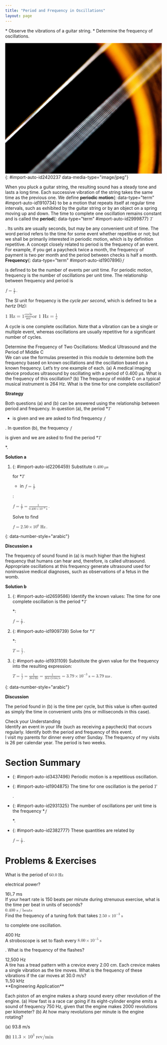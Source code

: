 ```yaml
---
title: "Period and Frequency in Oscillations"
layout: page
---
```



<div data-type="abstract" markdown="1">
* Observe the vibrations of a guitar string.
* Determine the frequency of oscillations.

</div>

 ![The given figure shows a closed zoom view of the strings of a guitar. There are two slanting white colored strings in the picture. In the nearer string, the gaps between the circular threads of the string are visible, whereas the second white string at the back looks like a white thin stick.](../resources/Figure_17_02_01a.jpg "The strings on this guitar vibrate at regular time intervals. (credit: JAR)"){: #import-auto-id2420237 data-media-type="image/jpeg"}

When you pluck a guitar string, the resulting sound has a steady tone and lasts a long time. Each successive vibration of the string takes the same time as the previous one. We define **periodic motion**{: data-type="term" #import-auto-id1910734} to be a motion that repeats itself at regular time intervals, such as exhibited by the guitar string or by an object on a spring moving up and down. The time to complete one oscillation remains constant and is called the **period**{: data-type="term" #import-auto-id2999877} <math xmlns="http://www.w3.org/1998/Math/MathML"><semantics><mrow><mrow><mi>T</mi></mrow><mrow /></mrow><annotation encoding="StarMath 5.0"> size 12{T} {}</annotation></semantics></math>

. Its units are usually seconds, but may be any convenient unit of time. The word period refers to the time for some event whether repetitive or not; but we shall be primarily interested in periodic motion, which is by definition repetitive. A concept closely related to period is the frequency of an event. For example, if you get a paycheck twice a month, the frequency of payment is two per month and the period between checks is half a month. **Frequency**{: data-type="term" #import-auto-id1907896}<math xmlns="http://www.w3.org/1998/Math/MathML"><semantics><mrow><mrow><mi>f</mi></mrow><mrow /></mrow><annotation encoding="StarMath 5.0"> size 12{f} {}</annotation></semantics></math>

 is defined to be the number of events per unit time. For periodic motion, frequency is the number of oscillations per unit time. The relationship between frequency and period is

<div data-type="equation" id="eip-768">
<math xmlns="http://www.w3.org/1998/Math/MathML"><semantics><mrow><mrow><mrow><mi>f</mi><mo stretchy="false">=</mo><mfrac><mn>1</mn><mi>T</mi></mfrac></mrow></mrow><mo>.</mo></mrow><annotation encoding="StarMath 5.0"> size 12{f= { {1} over {T} } } {}</annotation></semantics></math>
</div>

The SI unit for frequency is the *cycle per second*, which is defined to be a *hertz* (Hz):

<div data-type="equation" id="eip-880">
<math xmlns="http://www.w3.org/1998/Math/MathML"> <semantics> <mrow> <mstyle mathsize="12pt"> <mrow> <mrow> <mi /> <mrow> <mtext> 1 Hz </mtext> <mo stretchy="false"> = </mo> <mn> 1 </mn> </mrow> <mi /> <mrow> <mfrac> <mrow> <mtext> cycle </mtext> </mrow> <mrow> <mtext> sec </mtext> </mrow> </mfrac> </mrow> <mi /> <mrow> <mtext> or 1 Hz </mtext> <mo stretchy="false"> = </mo> <mrow> <mfrac> <mrow> <mn> 1 </mn> </mrow> <mrow> <mtext> s </mtext> </mrow> </mfrac> </mrow> </mrow> </mrow> </mrow> </mstyle> <mrow /> </mrow> <annotation encoding="StarMath 5.0"> size 12{1`"Hz"=1` { {"cycle"} over {"sec"} } ``"or 1 Hz"= { {1} over {s} } } {} </annotation> </semantics> </math>
</div>

A cycle is one complete oscillation. Note that a vibration can be a single or multiple event, whereas oscillations are usually repetitive for a significant number of cycles.

<div data-type="example" markdown="1">
<div data-type="title">
Determine the Frequency of Two Oscillations: Medical Ultrasound and the Period of Middle C
</div>
We can use the formulas presented in this module to determine both the frequency based on known oscillations and the oscillation based on a known frequency. Let’s try one example of each. (a) A medical imaging device produces ultrasound by oscillating with a period of 0.400 µs. What is the frequency of this oscillation? (b) The frequency of middle C on a typical musical instrument is 264 Hz. What is the time for one complete oscillation?

**Strategy**

Both questions (a) and (b) can be answered using the relationship between period and frequency. In question (a), the period *<math xmlns="http://www.w3.org/1998/Math/MathML"><semantics><mrow><mrow><mi>T</mi></mrow><mrow /></mrow><annotation encoding="StarMath 5.0"> size 12{T} {}</annotation></semantics></math>

* is given and we are asked to find frequency <math xmlns="http://www.w3.org/1998/Math/MathML"><semantics><mrow><mrow><mi>f</mi></mrow><mrow /></mrow><annotation encoding="StarMath 5.0"> size 12{f} {}</annotation></semantics></math>

. In question (b), the frequency <math xmlns="http://www.w3.org/1998/Math/MathML"><semantics><mrow><mrow><mi>f</mi></mrow><mrow /></mrow><annotation encoding="StarMath 5.0"> size 12{f} {}</annotation></semantics></math>

 is given and we are asked to find the period *<math xmlns="http://www.w3.org/1998/Math/MathML"><semantics><mrow><mrow><mi>T</mi></mrow><mrow /></mrow><annotation encoding="StarMath 5.0"> size 12{T} {}</annotation></semantics></math>

*.

**Solution a**

1.  {: #import-auto-id2206459} Substitute
    <math xmlns="http://www.w3.org/1998/Math/MathML"> <semantics> <mrow> <mrow> <mrow> <mn> 0 </mn> <mtext> . </mtext> <mtext> 400 </mtext> <mspace width="0.25em" /> <mstyle fontstyle="normal"><mtext mathvariant="normal"> μ </mtext></mstyle> <mtext> s</mtext> </mrow> </mrow> <mrow /> </mrow> <annotation encoding="StarMath 5.0"> size 12{0 "." "400"`"μs"} {} </annotation> </semantics> </math>
    
    for *<math xmlns="http://www.w3.org/1998/Math/MathML"><semantics><mrow><mrow><mi>T</mi></mrow><mrow /></mrow><annotation encoding="StarMath 5.0"> size 12{T} {}</annotation></semantics></math>
    
    * in
    <math xmlns="http://www.w3.org/1998/Math/MathML"><semantics><mrow><mrow><mrow><mi>f</mi><mo stretchy="false">=</mo><mfrac><mn>1</mn><mi>T</mi></mfrac></mrow></mrow><mrow /></mrow><annotation encoding="StarMath 5.0"> size 12{f= { {1} over {T} } } {}</annotation></semantics></math>
    
    \:
    <div data-type="equation" id="eip-666">
    <math xmlns="http://www.w3.org/1998/Math/MathML"> <semantics> <mrow> <mrow> <mrow> <mrow> <mi>f</mi> <mo stretchy="false">=</mo> <mfrac> <mn>1</mn> <mi>T</mi> </mfrac> </mrow> <mo stretchy="false">=</mo> <mfrac> <mn>1</mn> <mrow> <mn>0</mn> <mtext>.</mtext> <mrow> <mtext>400</mtext> <mo stretchy="false">×</mo> <msup> <mtext>10</mtext> <mrow> <mrow> <mo stretchy="false">−</mo> <mn>6</mn> </mrow> </mrow> </msup> </mrow><mspace width="0.25em" /> <mn>s</mn> </mrow> </mfrac> </mrow> </mrow> <mo>.</mo> <mrow /> </mrow> <annotation encoding="StarMath 5.0"> size 12{f= { {1} over {T} } = { {1} over {0 "." "400" times "10" rSup { size 8{ - 6} } s} } } {}</annotation> </semantics> </math>
    </div>
    
    Solve to find
    
    <div data-type="equation" id="eip-520">
    <math xmlns="http://www.w3.org/1998/Math/MathML"> <semantics> <mrow> <mrow> <mrow> <mrow> <mi>f</mi> <mo stretchy="false">=</mo> <mn>2</mn> </mrow> <mtext>.</mtext> <mrow> <mtext>50</mtext> <mo stretchy="false">×</mo> <msup> <mtext> 10</mtext> <mrow> <mn>6</mn> </mrow> </msup> </mrow> <mspace width="0.25em" /> <mtext>Hz</mtext> </mrow> </mrow> <mo>.</mo> <mrow /> </mrow> <annotation encoding="StarMath 5.0"> size 12{f=2 "." "50" times " 10" rSup { size 8{6} } "Hz"} {}</annotation> </semantics> </math>
    </div>
{: data-number-style="arabic"}

**Discussion a**

The frequency of sound found in (a) is much higher than the highest frequency that humans can hear and, therefore, is called ultrasound. Appropriate oscillations at this frequency generate ultrasound used for noninvasive medical diagnoses, such as observations of a fetus in the womb.

**Solution b**

1.  {: #import-auto-id2659586} Identify the known values:
    The time for one complete oscillation is the period *<math xmlns="http://www.w3.org/1998/Math/MathML"><semantics><mrow><mrow><mi>T</mi></mrow><mrow /></mrow><annotation encoding="StarMath 5.0"> size 12{T} {}</annotation></semantics></math>
    
    *\:
    
    <div data-type="equation" id="eip-605">
    <math xmlns="http://www.w3.org/1998/Math/MathML"> <semantics> <mrow> <mrow> <mrow> <mi>f</mi> <mo stretchy="false">=</mo> <mfrac> <mn>1</mn> <mi>T</mi> </mfrac> </mrow> </mrow> <mo>.</mo> </mrow> <annotation encoding="StarMath 5.0"> size 12{f= { {1} over {T} } } {}</annotation> </semantics> </math>
    </div>

2.  {: #import-auto-id1909739} Solve for *<math xmlns="http://www.w3.org/1998/Math/MathML"><semantics><mrow><mrow><mi>T</mi></mrow><mrow /></mrow><annotation encoding="StarMath 5.0"> size 12{T} {}</annotation></semantics></math>
    
    *\:
    <div data-type="equation" id="eip-600">
    <math xmlns="http://www.w3.org/1998/Math/MathML"> <semantics> <mrow> <mrow> <mrow> <mi>T</mi> <mo stretchy="false">=</mo> <mfrac> <mn>1</mn> <mi>f</mi> </mfrac> </mrow> </mrow> <mrow /> <mo>.</mo> </mrow> <annotation encoding="StarMath 5.0"> size 12{T= { {1} over {f} } } {}</annotation> </semantics> </math>
    </div>

3.  {: #import-auto-id1931109} Substitute the given value for the frequency into the resulting expression:
    <div data-type="equation" id="eip-663">
    <math xmlns="http://www.w3.org/1998/Math/MathML"> <semantics> <mrow> <mrow> <mrow> <mrow> <mrow> <mrow> <mrow> <mi>T</mi> <mo stretchy="false">=</mo> <mfrac> <mn>1</mn> <mi>f</mi> </mfrac> </mrow> <mo stretchy="false">=</mo> <mfrac> <mn>1</mn> <mrow> <mtext>264</mtext> <mspace width="0.25em" /> <mtext> Hz</mtext> </mrow> </mfrac> </mrow> <mo stretchy="false">=</mo> <mfrac> <mn>1</mn> <mrow> <mtext>264</mtext><mspace width="0.25em" /> <mtext> cycles/s</mtext> </mrow> </mfrac> </mrow> <mo stretchy="false">=</mo> <mn>3</mn> </mrow> <mtext>.</mtext> <mrow> <mtext>79</mtext> <mo stretchy="false">×</mo> <msup> <mtext>10</mtext> <mrow> <mrow> <mo stretchy="false">−</mo> <mn>3</mn> </mrow> </mrow> </msup> </mrow> <mrow> <mspace width="0.25em" /> <mtext>s</mtext> <mo stretchy="false">=</mo> <mn>3</mn> </mrow> <mtext>.</mtext> <mtext>79</mtext><mspace width="0.25em" /> <mtext> ms</mtext> </mrow> </mrow> <mo>.</mo> </mrow> <annotation encoding="StarMath 5.0"> size 12{T= { {1} over {f} } = { {1} over {"264"" Hz"} } = { {1} over {"264"" cycles/s"} } =3 "." "79" times "10" rSup { size 8{ - 3} } s=3 "." "79"" ms"} {}</annotation> </semantics> </math>
    </div>
{: data-number-style="arabic"}

<strong>Discussion </strong>

The period found in (b) is the time per cycle, but this value is often quoted as simply the time in convenient units (ms or milliseconds in this case).

</div>

<div data-type="exercise" data-label="">
<div data-type="title">
Check your Understanding
</div>
<div data-type="problem" markdown="1">
Identify an event in your life (such as receiving a paycheck) that occurs regularly. Identify both the period and frequency of this event.

</div>
<div data-type="solution" print-placement="here" markdown="1">
I visit my parents for dinner every other Sunday. The frequency of my visits is 26 per calendar year. The period is two weeks.

</div>
</div>

# Section Summary

* {: #import-auto-id3437496} Periodic motion is a repetitious oscillation.
* {: #import-auto-id1904875} The time for one oscillation is the period
  <math xmlns="http://www.w3.org/1998/Math/MathML"><semantics><mrow><mrow><mi>T</mi></mrow><mrow /></mrow><annotation encoding="StarMath 5.0"> size 12{T} {}</annotation></semantics></math>
  
  .
* {: #import-auto-id2931325} The number of oscillations per unit time is the frequency *<math xmlns="http://www.w3.org/1998/Math/MathML"><semantics><mrow><mrow><mi>f</mi></mrow><mrow /></mrow><annotation encoding="StarMath 5.0"> size 12{f} {}</annotation></semantics></math>
  
  *.
* {: #import-auto-id2382777} These quantities are related by
  <div data-type="equation" id="eip-794">
  <math xmlns="http://www.w3.org/1998/Math/MathML"> <semantics> <mrow> <mrow> <mrow> <mi>f</mi> <mo stretchy="false">=</mo> <mfrac> <mn>1</mn> <mi>T</mi> </mfrac> </mrow> </mrow> <mrow /> <mo>.</mo> </mrow> <annotation encoding="StarMath 5.0"> size 12{f= { {1} over {T} } } {}</annotation> </semantics> </math>
  </div>

# Problems &amp; Exercises

<div data-type="exercise" data-label="problems-exercises">
<div data-type="problem" markdown="1">
What is the period of <math xmlns="http://www.w3.org/1998/Math/MathML"><semantics><mrow><mrow><mrow><mtext>60</mtext><mtext>.</mtext><mn>0</mn><mi /><mspace width="0.25em" /><mtext>Hz</mtext></mrow></mrow><mrow /></mrow><annotation encoding="StarMath 5.0"> size 12{"60" "." 0`"Hz"} {}</annotation></semantics></math>

 electrical power?

</div>
<div data-type="solution" markdown="1">
16\.7 ms

</div>
</div>

<div data-type="exercise" data-label="problems-exercises">
<div data-type="problem" markdown="1">
If your heart rate is 150 beats per minute during strenuous exercise, what is the time per beat in units of seconds?

</div>
<div data-type="solution" markdown="1">
<math xmlns="http://www.w3.org/1998/Math/MathML"><semantics><mrow><mn>0.400 s</mn><mo stretchy="false">/</mo><mtext>beats</mtext></mrow></semantics></math>

</div>
</div>

<div data-type="exercise" data-label="problems-exercises">
<div data-type="problem" markdown="1">
Find the frequency of a tuning fork that takes <math xmlns="http://www.w3.org/1998/Math/MathML"><semantics><mrow><mrow><mrow><mn>2</mn><mtext>.</mtext><mrow><mtext>50</mtext><mo stretchy="false">×</mo><msup><mtext>10</mtext><mrow><mrow><mo stretchy="false">−</mo><mn>3</mn></mrow></mrow></msup></mrow><mspace width="0.25em" /><mtext>s</mtext></mrow></mrow><mrow /></mrow><annotation encoding="StarMath 5.0"> size 12{2 "." "50" times "10" rSup { size 8{ - 3} } s} {}</annotation></semantics></math>

 to complete one oscillation.

</div>
<div data-type="solution" markdown="1">
400 Hz

</div>
</div>

<div data-type="exercise" data-label="problems-exercises">
<div data-type="problem" markdown="1">
A stroboscope is set to flash every <math xmlns="http://www.w3.org/1998/Math/MathML"><semantics><mrow><mrow><mrow><mn>8</mn><mtext>.</mtext><mrow><mtext>00</mtext><mo stretchy="false">×</mo><msup><mtext>10</mtext><mrow><mrow><mo stretchy="false">−</mo><mn>5</mn></mrow></mrow></msup></mrow><mspace width="0.25em" /><mtext>s</mtext></mrow></mrow><mrow /></mrow><annotation encoding="StarMath 5.0"> size 12{8 "." "00" times "10" rSup { size 8{ - 5} } `s} {}</annotation></semantics></math>

. What is the frequency of the flashes?

</div>
<div data-type="solution" markdown="1">
12,500 Hz

</div>
</div>

<div data-type="exercise" data-label="problems-exercises">
<div data-type="problem" markdown="1">
A tire has a tread pattern with a crevice every 2.00 cm. Each crevice makes a single vibration as the tire moves. What is the frequency of these vibrations if the car moves at 30.0 m/s?

</div>
<div data-type="solution" markdown="1">
1\.50 kHz

</div>
</div>

<div data-type="exercise" data-label="problems-exercises">
<div data-type="problem" markdown="1">
**Engineering Application**

Each piston of an engine makes a sharp sound every other revolution of the engine. (a) How fast is a race car going if its eight-cylinder engine emits a sound of frequency 750 Hz, given that the engine makes 2000 revolutions per kilometer? (b) At how many revolutions per minute is the engine rotating?

</div>
<div data-type="solution" markdown="1">
(a) 93.8 m/s

(b) <math xmlns="http://www.w3.org/1998/Math/MathML"> <semantics> <mrow> <mstyle mathsize="12pt"> <mrow> <mrow> <mtext> 11 </mtext> <mtext> . </mtext> <mrow> <mn> 3 </mn> <mo stretchy="false"> × </mo> <msup> <mtext> 10 </mtext> <mrow> <mstyle mathsize="8pt"> <mrow> <mrow> <mn> 3 </mn> </mrow> </mrow> </mstyle> </mrow> </msup> </mrow> <mi /><mspace width="0.25em" /> <mtext> rev/min </mtext> </mrow> </mrow> </mstyle> <mrow /> </mrow> <annotation encoding="StarMath 5.0"> size 12{"11" "." 3 times "10" rSup { size 8{3} } `"rev/min"} {} </annotation> </semantics> </math>

</div>
</div>

